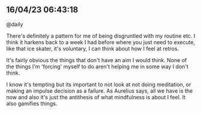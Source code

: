 ## 16/04/23 06:43:18
@daily

There's definitely a pattern for me of being disgruntled with my routine etc. I think it harkens back to a week I had
before where you just need to execute, like that ice skater, it's voluntary, I can think about how I feel at retros.

It's fairly obvious the things that don't have an aim I would think. None of the things I'm 'forcing' myself to do
aren't helping me in some way I don't think.

I know it's tempting but its important to not look at not doing meditation, or making an impulse decision as a failure.
As Aurelius says, all we have is the now and also it's just the antithesis of what mindfulness is about I feel. It also
gamifies things.
